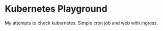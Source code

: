 Kubernetes Playground
============
My attempts to check kubernetes. Simple cron job and web with ingress.